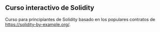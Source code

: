 ## Curso interactivo de Solidity

Curso para principiantes de Solidity basado en los populares contratos de https://solidity-by-example.org/.